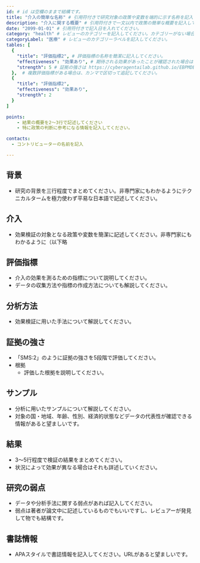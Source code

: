 ```yaml
---
id: # id は空欄のままで結構です。
title: "介入の簡単な名称" # 引用符付きで研究対象の政策や変数を端的に示す名称を記入してください。
description: "介入に関する概要" # 引用符付きで一文以内で政策の簡単な概要を記入してください。
date: "2099-01-01" # 引用符付きで記入日を入れてください。
category: "health" # レビューのカテゴリーを記入してください。カテゴリーがない場合は新規で作成してください。その際、カテゴリを端的に示す英単語を選んでください。
categoryLabel: "医療" # レビューのカテゴリーラベルを記入してください。
tables: [
  {
    "title": "評価指標2", # 評価指標の名称を簡潔に記入してください。
    "effectiveness": "効果あり", # 期待される効果があったことが確認された場合は"効果あり"、期待される効果がなかったり、逆効果だったことが確認された場合は"効果なし"、状況によって効果があったりなかったりする場合は"ミックス"、検出力不足や研究の不備によって結論が出せない場合は"不明" としてください。
    "strength": 5 # 証拠の強さは https://cyberagentailab.github.io/EBPMDB/sms を参照してください。
  },  # 複数評価指標がある場合は、カンマで区切って追記してください。
  {
    "title": "評価指標2",
    "effectiveness": "効果あり",
    "strength": 2
  }
]

points:
    - 結果の概要を2〜3行で記述してください
    - 特に政策の判断に参考になる情報を記入してください。

contacts:
  - コントリビューターの名前を記入

---
```


## 背景 
- 研究の背景を三行程度でまとめてください。非専門家にもわかるようにテクニカルタームを極力使わず平易な日本語で記述してください。

## 介入
- 効果検証の対象となる政策や変数を簡潔に記述してください。非専門家にもわかるように（以下略

## 評価指標
- 介入の効果を測るための指標について説明してください。
- データの収集方法や指標の作成方法についても解説してください。

## 分析方法
- 効果検証に用いた手法について解説してください。

## 証拠の強さ
- 「SMS:2」のように証拠の強さを5段階で評価してください。
- 根拠 
    - 評価した根拠を説明してください。

## サンプル
- 分析に用いたサンプルについて解説してください。
- 対象の国・地域、年齢、性別、経済的状態などデータの代表性が確認できる情報があると望ましいです。

## 結果
- 3〜5行程度で検証の結果をまとめてください。
- 状況によって効果が異なる場合はそれも詳述していください。

## 研究の弱点
- データや分析手法に関する弱点があれば記入してください。
- 弱点は著者が論文中に記述しているものでもいいですし、レビュアーが発見して物でも結構です。

## 書誌情報
- APAスタイルで書誌情報を記入してください。URLがあると望ましいです。